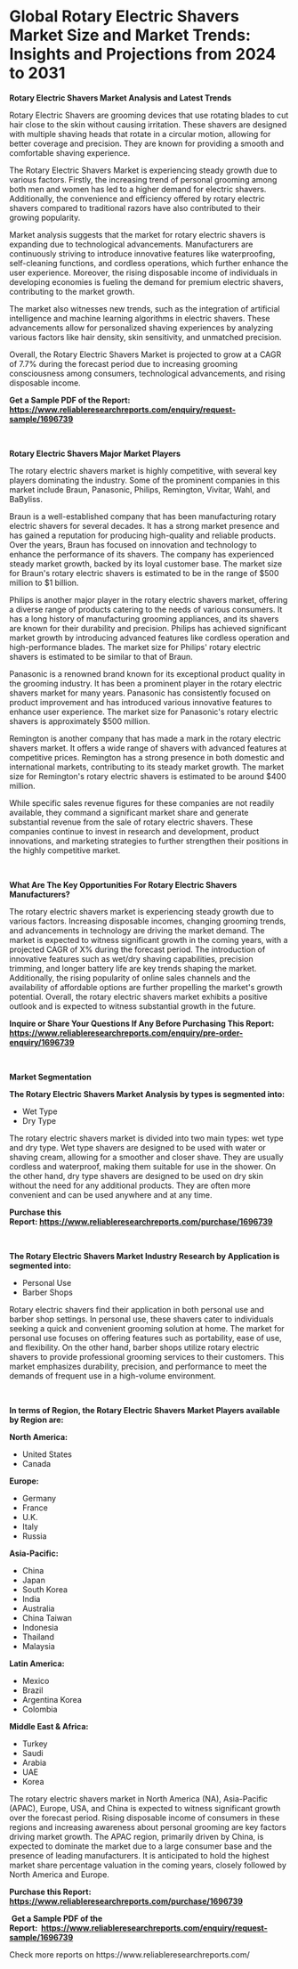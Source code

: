 <p><h1>Global Rotary Electric Shavers Market Size and Market Trends: Insights and Projections from 2024 to 2031</h1></p><p><strong>Rotary Electric Shavers Market Analysis and Latest Trends</strong></p>
<p><p>Rotary Electric Shavers are grooming devices that use rotating blades to cut hair close to the skin without causing irritation. These shavers are designed with multiple shaving heads that rotate in a circular motion, allowing for better coverage and precision. They are known for providing a smooth and comfortable shaving experience.</p><p>The Rotary Electric Shavers Market is experiencing steady growth due to various factors. Firstly, the increasing trend of personal grooming among both men and women has led to a higher demand for electric shavers. Additionally, the convenience and efficiency offered by rotary electric shavers compared to traditional razors have also contributed to their growing popularity.</p><p>Market analysis suggests that the market for rotary electric shavers is expanding due to technological advancements. Manufacturers are continuously striving to introduce innovative features like waterproofing, self-cleaning functions, and cordless operations, which further enhance the user experience. Moreover, the rising disposable income of individuals in developing economies is fueling the demand for premium electric shavers, contributing to the market growth.</p><p>The market also witnesses new trends, such as the integration of artificial intelligence and machine learning algorithms in electric shavers. These advancements allow for personalized shaving experiences by analyzing various factors like hair density, skin sensitivity, and unmatched precision.</p><p>Overall, the Rotary Electric Shavers Market is projected to grow at a CAGR of 7.7% during the forecast period due to increasing grooming consciousness among consumers, technological advancements, and rising disposable income.</p></p>
<p><strong>Get a Sample PDF of the Report:&nbsp; <a href="https://www.reliableresearchreports.com/enquiry/request-sample/1696739">https://www.reliableresearchreports.com/enquiry/request-sample/1696739</a></strong></p>
<p>&nbsp;</p>
<p><strong>Rotary Electric Shavers Major Market Players</strong></p>
<p><p>The rotary electric shavers market is highly competitive, with several key players dominating the industry. Some of the prominent companies in this market include Braun, Panasonic, Philips, Remington, Vivitar, Wahl, and BaByliss.</p><p>Braun is a well-established company that has been manufacturing rotary electric shavers for several decades. It has a strong market presence and has gained a reputation for producing high-quality and reliable products. Over the years, Braun has focused on innovation and technology to enhance the performance of its shavers. The company has experienced steady market growth, backed by its loyal customer base. The market size for Braun's rotary electric shavers is estimated to be in the range of $500 million to $1 billion.</p><p>Philips is another major player in the rotary electric shavers market, offering a diverse range of products catering to the needs of various consumers. It has a long history of manufacturing grooming appliances, and its shavers are known for their durability and precision. Philips has achieved significant market growth by introducing advanced features like cordless operation and high-performance blades. The market size for Philips' rotary electric shavers is estimated to be similar to that of Braun.</p><p>Panasonic is a renowned brand known for its exceptional product quality in the grooming industry. It has been a prominent player in the rotary electric shavers market for many years. Panasonic has consistently focused on product improvement and has introduced various innovative features to enhance user experience. The market size for Panasonic's rotary electric shavers is approximately $500 million.</p><p>Remington is another company that has made a mark in the rotary electric shavers market. It offers a wide range of shavers with advanced features at competitive prices. Remington has a strong presence in both domestic and international markets, contributing to its steady market growth. The market size for Remington's rotary electric shavers is estimated to be around $400 million.</p><p>While specific sales revenue figures for these companies are not readily available, they command a significant market share and generate substantial revenue from the sale of rotary electric shavers. These companies continue to invest in research and development, product innovations, and marketing strategies to further strengthen their positions in the highly competitive market.</p></p>
<p>&nbsp;</p>
<p><strong>What Are The Key Opportunities For Rotary Electric Shavers Manufacturers?</strong></p>
<p><p>The rotary electric shavers market is experiencing steady growth due to various factors. Increasing disposable incomes, changing grooming trends, and advancements in technology are driving the market demand. The market is expected to witness significant growth in the coming years, with a projected CAGR of X% during the forecast period. The introduction of innovative features such as wet/dry shaving capabilities, precision trimming, and longer battery life are key trends shaping the market. Additionally, the rising popularity of online sales channels and the availability of affordable options are further propelling the market's growth potential. Overall, the rotary electric shavers market exhibits a positive outlook and is expected to witness substantial growth in the future.</p></p>
<p><strong>Inquire or Share Your Questions If Any Before Purchasing This Report: <a href="https://www.reliableresearchreports.com/enquiry/pre-order-enquiry/1696739">https://www.reliableresearchreports.com/enquiry/pre-order-enquiry/1696739</a></strong></p>
<p>&nbsp;</p>
<p><strong>Market Segmentation</strong></p>
<p><strong>The Rotary Electric Shavers Market Analysis by types is segmented into:</strong></p>
<p><ul><li>Wet Type</li><li>Dry Type</li></ul></p>
<p><p>The rotary electric shavers market is divided into two main types: wet type and dry type. Wet type shavers are designed to be used with water or shaving cream, allowing for a smoother and closer shave. They are usually cordless and waterproof, making them suitable for use in the shower. On the other hand, dry type shavers are designed to be used on dry skin without the need for any additional products. They are often more convenient and can be used anywhere and at any time.</p></p>
<p><strong>Purchase this Report:&nbsp;<a href="https://www.reliableresearchreports.com/purchase/1696739">https://www.reliableresearchreports.com/purchase/1696739</a></strong></p>
<p>&nbsp;</p>
<p><strong>The Rotary Electric Shavers Market Industry Research by Application is segmented into:</strong></p>
<p><ul><li>Personal Use</li><li>Barber Shops</li></ul></p>
<p><p>Rotary electric shavers find their application in both personal use and barber shop settings. In personal use, these shavers cater to individuals seeking a quick and convenient grooming solution at home. The market for personal use focuses on offering features such as portability, ease of use, and flexibility. On the other hand, barber shops utilize rotary electric shavers to provide professional grooming services to their customers. This market emphasizes durability, precision, and performance to meet the demands of frequent use in a high-volume environment.</p></p>
<p>&nbsp;</p>
<p><strong>In terms of Region, the Rotary Electric Shavers Market Players available by Region are:</strong></p>
<p>
    <p> <strong> North America: </strong>
        <ul>
            <li>United States</li>
            <li>Canada</li>
        </ul>
        </p> 
    <p> <strong> Europe: </strong>
        <ul>
            <li>Germany</li>
            <li>France</li>
            <li>U.K.</li>
            <li>Italy</li>
            <li>Russia</li>
        </ul>
        </p> 
    <p> <strong> Asia-Pacific: </strong>
        <ul>
            <li>China</li>
            <li>Japan</li>
            <li>South Korea</li>
            <li>India</li>
            <li>Australia</li>
            <li>China Taiwan</li>
            <li>Indonesia</li>
            <li>Thailand</li>
            <li>Malaysia</li>
        </ul>
        </p> 
    <p> <strong> Latin America: </strong>
        <ul>
            <li>Mexico</li>
            <li>Brazil</li>
            <li>Argentina Korea</li>
            <li>Colombia</li>
        </ul>
        </p> 
    <p> <strong> Middle East & Africa: </strong>
        <ul>
            <li>Turkey</li>
            <li>Saudi</li>
            <li>Arabia</li>
            <li>UAE</li>
            <li>Korea</li>
        </ul>
    </p>
    </p>
<p><p>The rotary electric shavers market in North America (NA), Asia-Pacific (APAC), Europe, USA, and China is expected to witness significant growth over the forecast period. Rising disposable income of consumers in these regions and increasing awareness about personal grooming are key factors driving market growth. The APAC region, primarily driven by China, is expected to dominate the market due to a large consumer base and the presence of leading manufacturers. It is anticipated to hold the highest market share percentage valuation in the coming years, closely followed by North America and Europe.</p></p>
<p><strong>Purchase this Report: <a href="https://www.reliableresearchreports.com/purchase/1696739">https://www.reliableresearchreports.com/purchase/1696739</a></strong></p>
<p>&nbsp;<strong>Get a Sample PDF of the Report:&nbsp;&nbsp;<a href="https://www.reliableresearchreports.com/enquiry/request-sample/1696739">https://www.reliableresearchreports.com/enquiry/request-sample/1696739</a></strong></p>
<p><strong></strong></p>
<p>Check more reports on https://www.reliableresearchreports.com/</p>